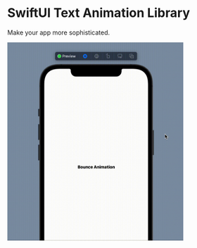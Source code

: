 
# SwiftUI Text Animation Library

Make your app more sophisticated.

<img src="image/BounceImage.gif" width="400">
